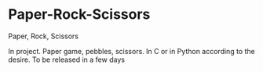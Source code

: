# Paper-Rock-Scissors
Paper, Rock, Scissors

In project.
Paper game, pebbles, scissors.
In C or in Python according to the desire.
To be released in a few days
